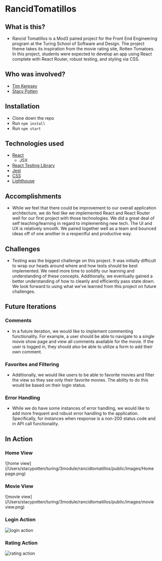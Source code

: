 # RancidTomatillos

## What is this?

- Rancid Tomatillos is a Mod3 paired project for the Front End Engineering program at the Turing School of Software and Design. The project theme takes its inspiration from the movie rating site, Rotten Tomatoes. In this project, students were expected to develop an app using React complete with React Router, robust testing, and styling via CSS.

## Who was involved?

- [Tim Keresey](https://github.com/timkeresey)
- [Stacy Potten](https://github.com/stacyp2006)

## Installation

- Clone down the repo
- Run `npm install`
- Run `npm start`

## Technologies used

- [React](https://reactjs.org/)
  - JSX
- [React Testing Library](https://testing-library.com/docs/react-testing-library/intro)
- [Jest](https://jestjs.io/)
- [CSS](https://en.wikipedia.org/wiki/CSS)
- [Lighthouse](https://developers.google.com/web/tools/lighthouse)

## Accomplishments

- While we feel that there could be improvement to our overall application architecture, we do feel like we implemented React and React Router well for our first project with those technologies. We did a great deal of self teaching/learning in regard to implementing new tech. The UI and UX is relatively smooth. We paired together well as a team and bounced ideas off of one another in a respectful and productive way.

## Challenges

- Testing was the biggest challenge on this project. It was initially difficult to wrap our heads around where and how tests should be best implemented. We need more time to solidify our learning and understanding of these concepts. Additionally, we eventually gained a better understanding of how to cleanly and efficiently pass state down. We look forward to using what we've learned from this project on future challenges.

## Future Iterations

### Comments

- In a future iteration, we would like to implement commenting functionality. For example, a user should be able to navigate to a single movie show page and view all comments available for the movie. If the user is logged in, they should also be able to utilize a form to add their own comment.

### Favorites and Filtering

- Additionally, we would like users to be able to favorite movies and filter the view so they see only their favorite movies. The ability to do this would be based on their login status.

### Error Handling

- While we do have some instances of error handling, we would like to add more frequent and robust error handling to the application. Specifically, for instances when response is a non-200 status code and in API call functionality.

## In Action

### Home View
![home view](/Users/stacypotten/turing/3module/rancidtomatillos/public/images/Home page.png)

### Movie View
![movie view](/Users/stacypotten/turing/3module/rancidtomatillos/public/images/movie view.png)

### Login Action

![login action](https://media.giphy.com/media/E3s9ZUzEJnG0YgClbx/giphy.gif)

### Rating Action

![rating action](https://media.giphy.com/media/jTv9FyauMgDPZqf0gF/giphy.gif)
